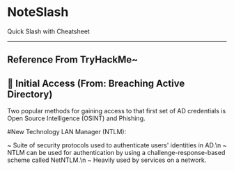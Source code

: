 # NoteSlash
Quick Slash with Cheatsheet

---
Reference From TryHackMe~
---
## 🔰 Initial Access (From: Breaching Active Directory)

Two popular methods for gaining access to that first set of AD credentials is Open Source Intelligence (OSINT) and Phishing.

#New Technology LAN Manager (NTLM):

~ Suite of security protocols used to authenticate users' identities in AD.\n
~ NTLM can be used for authentication by using a challenge-response-based scheme called NetNTLM.\n
~ Heavily used by services on a network.
